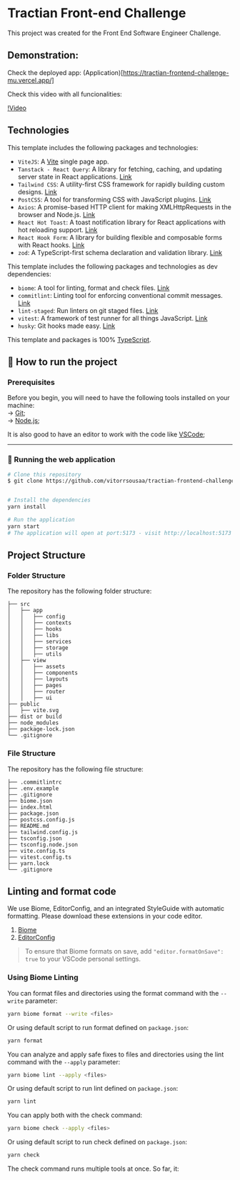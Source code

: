 # Tractian Front-end Challenge

This project was created for the Front End Software Engineer Challenge.

## Demonstration:

Check the deployed app: (Application)[https://tractian-frontend-challenge-mu.vercel.app/]

Check this video with all funcionalities:

[!Video](.github/assets/tractian-frontend-challenge.gif)


## Technologies

This template includes the following packages and technologies:

- `ViteJS`: A [Vite](https://vitejs.dev/) single page app.
- `Tanstack - React Query`: A library for fetching, caching, and updating server state in React applications. [Link](https://react-query.tanstack.com/)
- `Tailwind CSS`: A utility-first CSS framework for rapidly building custom designs. [Link](https://tailwindcss.com/)
- `PostCSS`: A tool for transforming CSS with JavaScript plugins. [Link](https://postcss.org/)
- `Axios`: A promise-based HTTP client for making XMLHttpRequests in the browser and Node.js. [Link](https://axios-http.com/)
- `React Hot Toast`: A toast notification library for React applications with hot reloading support. [Link](https://react-hot-toast.com/)
- `React Hook Form`: A library for building flexible and composable forms with React hooks. [Link](https://react-hook-form.com/)
- `zod`: A TypeScript-first schema declaration and validation library. [Link](https://github.com/colinhacks/zod)


This template includes the following packages and technologies as dev dependencies:

- `biome`: A tool for linting, format and check files. [Link](https://biomejs.dev/pt-br/)
- `commitlint`: Linting tool for enforcing conventional commit messages. [Link](https://commitlint.js.org/)
- `lint-staged`: Run linters on git staged files. [Link](https://github.com/okonet/lint-staged)
- `vitest`: A framework of test runner for all things JavaScript. [Link](https://vitest.dev/)
- `husky`: Git hooks made easy. [Link](https://typicode.github.io/husky/#/)


This template and packages is 100% [TypeScript](https://www.typescriptlang.org/).

## 🚀 How to run the project

### Prerequisites

Before you begin, you will need to have the following tools installed on your machine:<br />
→ [Git](https://git-scm.com);<br />
→ [Node.js](https://nodejs.org/en/);<br />

It is also good to have an editor to work with the code like [VSCode](https://code.visualstudio.com/);

---

### 🧭 Running the web application

```bash
# Clone this repository
$ git clone https://github.com/vitorrsousaa/tractian-frontend-challenge.git


# Install the dependencies
yarn install

# Run the application
yarn start
# The application will open at port:5173 - visit http://localhost:5173
```
## Project Structure

### Folder Structure
The repository has the following folder structure:

```
├── src
│   ├── app
│   │   ├── config
│   │   ├── contexts
│   │   ├── hooks
│   │   ├── libs
│   │   ├── services
│   │   ├── storage
│   │   ├── utils
│   ├── view
│   │   ├── assets
│   │   ├── components
│   │   ├── layouts
│   │   ├── pages
│   │   ├── router
│   │   ├── ui
├── public
│   ├── vite.svg
├── dist or build
├── node_modules
├── package-lock.json
└── .gitignore
```

### File Structure

The repository has the following file structure:

```
├── .commitlintrc
├── .env.example
├── .gitignore
├── biome.json
├── index.html
├── package.json
├── postcss.config.js
├── README.md
├── tailwind.config.js
├── tsconfig.json
├── tsconfig.node.json
├── vite.config.ts
├── vitest.config.ts
├── yarn.lock
└── .gitignore
```

## Linting and format code

We use Biome, EditorConfig, and an integrated StyleGuide with automatic formatting. Please download these extensions in your code editor.

1. [Biome](https://marketplace.visualstudio.com/items?itemName=biomejs.biome)
2. [EditorConfig](https://github.com/editorconfig/editorconfig-vscode)

> To ensure that Biome formats on save, add `"editor.formatOnSave": true` to your VSCode personal settings.

### Using Biome Linting

You can format files and directories using the format command with the `--write` parameter:

```bash
yarn biome format --write <files>
```
Or using default script to run format defined on `package.json`:

```bash
yarn format
```

You can analyze and apply safe fixes to files and directories using the lint command with the `--apply` parameter:

```bash
yarn biome lint --apply <files>
```
Or using default script to run lint defined on `package.json`:

```bash
yarn lint
```

You can apply both with the check command:

```bash
yarn biome check --apply <files>
```
Or using default script to run check defined on `package.json`:

```bash
yarn check
```
The check command runs multiple tools at once. So far, it:
